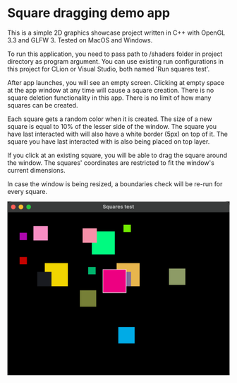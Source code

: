 # Square dragging demo app

This is a simple 2D graphics showcase project written in C++ with OpenGL 3.3 and GLFW 3. Tested on MacOS and Windows.

To run this application, you need to pass path to /shaders folder in project directory as program argument. You can use existing run configurations in this project for CLion or Visual Studio, both named 'Run squares test'.

After app launches, you will see an empty screen. Clicking at empty space at the app window at any time will cause a square creation. There is no square deletion functionality in this app. There is no limit of how many squares can be created.

Each square gets a random color when it is created. The size of a new square is equal to 10% of the lesser side of the window. The square you have last interacted with will also have a white border (5px) on top of it. The square you have last interacted with is also being placed on top layer.

If you click at an existing square, you will be able to drag the square around the window. The squares' coordinates are restricted to fit the window's current dimensions.

In case the window is being resized, a boundaries check will be re-run for every square.

![img_2.png](screenshots%2Fimg_2.png)
